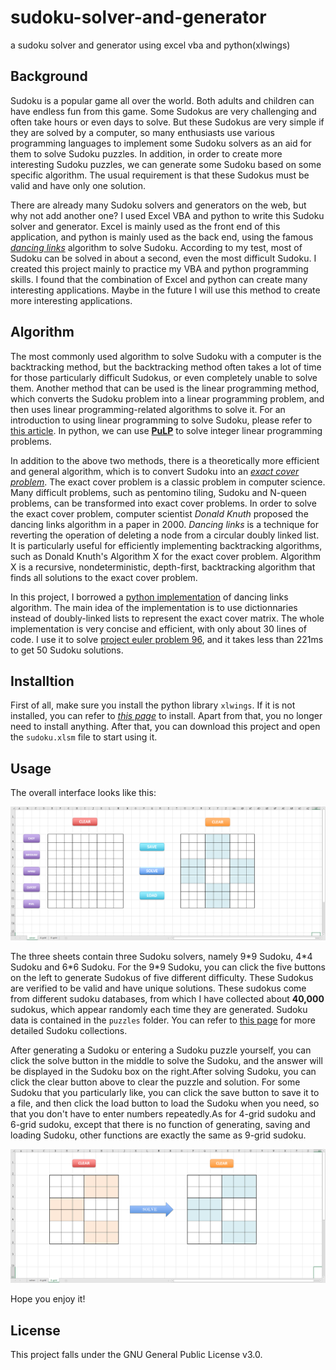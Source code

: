 # sudoku-solver-and-generator
a sudoku solver and generator using excel vba and python(xlwings)


## Background

Sudoku is a popular game all over the world. Both adults and children can have endless fun from this game. Some Sudokus are very challenging and often take hours or even days to solve. But these Sudokus are very simple if they are solved by a computer, so many enthusiasts use various programming languages to implement some Sudoku solvers as an aid for them to solve Sudoku puzzles. In addition, in order to create more interesting Sudoku puzzles, we can generate some Sudoku based on some specific algorithm. The usual requirement is that these Sudokus must be valid and have only one solution.

There are already many Sudoku solvers and generators on the web, but why not add another one? I used Excel VBA and python to write this Sudoku solver and generator. Excel is mainly used as the front end of this application, and python is mainly used as the back end, using the famous [*dancing links*](https://en.wikipedia.org/wiki/Dancing_Links) algorithm to solve Sudoku. According to my test, most of Sudoku can be solved in about a second, even the most difficult Sudoku. I created this project mainly to practice my VBA and python programming skills. I found that the combination of Excel and python can create many interesting applications. Maybe in the future I will use this method to create more interesting applications.

## Algorithm

The most commonly used algorithm to solve Sudoku with a computer is the backtracking method, but the backtracking method often takes a lot of time for those particularly difficult Sudokus, or even completely unable to solve them. Another method that can be used is the linear programming method, which converts the Sudoku problem into a linear programming problem, and then uses linear programming-related algorithms to solve it. For an introduction to using linear programming to solve Sudoku, please refer to [this article](https://towardsdatascience.com/using-integer-linear-programming-to-solve-sudoku-puzzles-15e9d2a70baa). In python, we can use [**PuLP**](https://coin-or.github.io/pulp/) to solve integer linear programming problems.

In addition to the above two methods, there is a theoretically more efficient and general algorithm, which is to convert Sudoku into an *[exact cover problem](https://en.wikipedia.org/wiki/Exact_cover)*. The exact cover problem is a classic problem in computer science. Many difficult problems, such as pentomino tiling, Sudoku and N-queen problems, can be transformed into exact cover problems. In order to solve the exact cover problem, computer scientist *Donald Knuth* proposed the dancing links algorithm in a paper in 2000. *Dancing links* is a technique for reverting the operation of deleting a node from a circular doubly linked list. It is particularly useful for efficiently implementing backtracking algorithms, such as Donald Knuth's Algorithm X for the exact cover problem. Algorithm X is a recursive, nondeterministic, depth-first, backtracking algorithm that finds all solutions to the exact cover problem. 

In this project, I borrowed a [python implementation](https://www.cs.mcgill.ca/~aassaf9/python/algorithm_x.html) of dancing links algorithm. The main idea of the implementation is to use dictionnaries instead of doubly-linked lists to represent the exact cover matrix.  The whole implementation is very concise and efficient, with only about 30 lines of code. I use it to solve [project euler problem 96](https://projecteuler.net/problem=96), and it takes less than 221ms to get 50 Sudoku solutions.

## Installtion

First of all, make sure you install the python library `xlwings`. If it is not installed, you can refer to *[this page](https://docs.xlwings.org/en/stable/installation.html)* to install. Apart from that, you no longer need to install anything. After that, you can download this project and open the `sudoku.xlsm` file to start using it. 

## Usage

The overall interface looks like this:

![](images/1.png)

The three sheets contain three Sudoku solvers, namely 9\*9 Sudoku, 4\*4 Sudoku and 6\*6 Sudoku. For the 9*9 Sudoku, you can click the five buttons on the left to generate Sudokus of five different difficulty. These Sudokus are verified to be valid and have unique solutions. These sudokus come from different sudoku databases, from which I have collected about **40,000** sudokus, which appear randomly each time they are generated. Sudoku data is contained in the `puzzles` folder. You can refer to [this page](https://github.com/t-dillon/tdoku/blob/master/benchmarks/README.md) for more detailed Sudoku collections.

After generating a Sudoku or entering a Sudoku puzzle yourself, you can click the solve button in the middle to solve the Sudoku, and the answer will be displayed in the Sudoku box on the right.After solving Sudoku, you can click the clear button above to clear the puzzle and solution. For some Sudoku that you particularly like, you can click the save button to save it to a file, and then click the load button to load the Sudoku when you need, so that you don't have to enter numbers repeatedly.As for 4-grid sudoku and 6-grid sudoku, except that there is no function of generating, saving and loading Sudoku, other functions are exactly the same as 9-grid sudoku.

![](images/2.png)

Hope you enjoy it!

## License

This project falls under the GNU General Public License v3.0.









